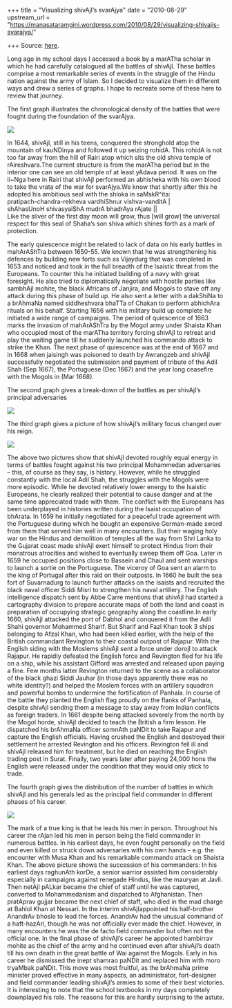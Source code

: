 +++
title = "Visualizing shivAjI’s svarAjya"
date = "2010-08-29"
upstream_url = "https://manasataramgini.wordpress.com/2010/08/29/visualizing-shivajis-svarajya/"

+++
Source: [here](https://manasataramgini.wordpress.com/2010/08/29/visualizing-shivajis-svarajya/).

Long ago in my school days I accessed a book by a marATha scholar in
which he had carefully catalogued all the battles of shivAjI. These
battles comprise a most remarkable series of events in the struggle of
the Hindu nation against the army of Islam. So I decided to visualize
them in different ways and drew a series of graphs. I hope to recreate
some of these here to review that journey.

The first graph illustrates the chronological density of the battles
that were fought during the foundation of the svarAjya.

![](https://spreadsheets.google.com/oimg?key=0AmaG9ycvsc7tdC1oX0F3UWVCMWZjVVpYdXFNRWRrU2c&oid=1&zx=fat7hu-3tj9l)

In 1644, shivAjI, still in his teens, conquered the stronghold atop the
mountain of kauNDinya and followed it up seizing rohidA. This rohidA is
not too far away from the hill of Rairi atop which sits the old shiva
temple of rAireshvara.The current structure is from the marATha period
but in the interior one can see an old temple of at least yAdava period.
It was on the li\~Nga here in Rairi that shivAjI performed an abhisheka
with his own blood to take the vrata of the war for svarAjya.We know
that shortly after this he adopted his ambitious seal with the shloka in
saMskR^ita:  
pratipach-chandra-rekheva vardhiShnur vishva-vanditA \|  
shAhasUnoH shivasyaiShA mudrA bhadrAya rAjate \|\|  
Like the sliver of the first day moon will grow, thus \[will grow\] the
universal respect for this seal of Shaha’s son shiva which shines forth
as a mark of protection.

The early quiescence might be related to lack of data on his early
battles in mahArAShTra between 1650-55. We known that he was
strengthening his defences by building new forts such as Vijaydurg that
was completed in 1653 and noticed and took in the full breadth of the
Isaistic threat from the Europeans. To counter this he initiated
building of a navy with great foresight. He also tried to diplomatically
negotiate with hostile parties like sambhAjI mohite, the black Africans
of Janjira, and Mogols to stave off any attack during this phase of
build up. He also sent a letter with a dakShiNa to a brAhmaNa named
siddheshvara bhaTTa of Chakan to perform abhichAra rituals on his
behalf. Starting 1656 with his military build up complete he initiated a
wide range of campaigns. The period of quiescence of 1663 marks the
invasion of mahArAShTra by the Mogol army under Shaista Khan who
occupied most of the marATha territory forcing shivAjI to retreat and
play the waiting game till he suddenly launched his commando attack to
strike the Khan. The next phase of quiescence was at the end of 1667 and
in 1668 when jaisingh was poisoned to death by Awrangzeb and shivAjI
successfully negotiated the submission and payment of tribute of the
Adil Shah (Sep 1667), the Portuguese (Dec 1667) and the year long
ceasefire with the Mogols in (Mar 1668).

The second graph gives a break-down of the battles as per shivAjI’s
principal adversaries

![](https://spreadsheets.google.com/oimg?key=0AmaG9ycvsc7tdC1oX0F3UWVCMWZjVVpYdXFNRWRrU2c&oid=2&zx=1p5t3i-iqi1yp)

The third graph gives a picture of how shivAjI’s military focus changed
over his reign.

![](https://spreadsheets.google.com/oimg?key=0AmaG9ycvsc7tdC1oX0F3UWVCMWZjVVpYdXFNRWRrU2c&oid=5&zx=e08c04-tqwenj)

The above two pictures show that shivAjI devoted roughly equal energy in
terms of battles fought against his two principal Mohammedan adversaries
– this, of course as they say, is history. However, while he struggled
constantly with the local Adil Shah, the struggles with the Mogols were
more episodic. While he devoted relatively lower energy to the Isaistic
Europeans, he clearly realized their potential to cause danger and at
the same time appreciated trade with them. The conflict with the
Europeans has been underplayed in histories written during the Isaist
occupation of bhArata. In 1659 he initially negotiated for a peaceful
trade agreement with the Portuguese during which he bought an expensive
German-made sword from them that served him well in many encounters. But
their waging holy war on the Hindus and demolition of temples all the
way from Shri Lanka to the Gujarat coast made shivAjI exert himself to
protect Hindus from their monstrous atrocities and wished to eventually
sweep them off Goa. Later in 1659 he occupied positions close to Bassein
and Chaul and sent warships to launch a sortie on the Portuguese. The
viceroy of Goa sent an alarm to the king of Portugal after this raid on
their outposts. In 1660 he built the sea fort of Suvarnadurg to launch
further attacks on the Isaists and recruited the black naval officer
Siddi Misri to strengthen his naval artillery. The English intelligence
dispatch sent by Abbe Carre mentions that shivAjI had started a
cartography division to prepare accurate maps of both the land and coast
in preparation of occupying strategic geography along the coastline.In
early 1660, shivAjI attacked the port of Dabhol and conquered it from
the Adil Shahi governor Mohammed Sharif. But Sharif and Fazl Khan took 3
ships belonging to Afzal Khan, who had been killed earlier, with the
help of the British commandant Revington to their coastal outpost of
Rajapur. With the English siding with the Moslems shivAjI sent a force
under dorojI to attack Rajapur. He rapidly defeated the English force
and Revington fled for his life on a ship, while his assistant Gifford
was arrested and released upon paying a fine. Few months latter
Revington returned to the scene as a collaborator of the black ghazi
Siddi Jauhar (in those days apparently there was no white identity?) and
helped the Moslem forces with an artillery squadron and powerful bombs
to undermine the fortification of Panhala. In course of the battle they
planted the English flag proudly on the flanks of Panhala, despite
shivAjI sending them a message to stay away from Indian conflicts as
foreign traders. In 1661 despite being attacked severely from the north
by the Mogol horde, shivAjI decided to teach the British a firm lesson.
He dispatched his brAhmaNa officer somnAth paNDit to take Rajapur and
capture the English officials. Having crushed the English and destroyed
their settlement he arrested Revington and his officers. Revington fell
ill and shivAjI released him for treatment, but he died on reaching the
English trading post in Surat. Finally, two years later after paying
24,000 hons the English were released under the condition that they
would only stick to trade.

The fourth graph gives the distribution of the number of battles in
which shivAjI and his generals led as the principal field commander in
different phases of his career.

![](https://spreadsheets.google.com/oimg?key=0AmaG9ycvsc7tdC1oX0F3UWVCMWZjVVpYdXFNRWRrU2c&oid=6&zx=bmleya-31yl7m)

The mark of a true king is that he leads his men in person. Throughout
his career the rAjan led his men in person being the field commander in
numerous battles. In his earliest days, he even fought personally on the
field and even killed or struck down adversaries with his own hands –
e.g. the encounter with Musa Khan and his remarkable commando attack on
Shaista Khan. The above picture shows the succession of his commanders:
In his earliest days raghunAth korDe, a senior warrior assisted him
considerably especially in campaigns against renegade Hindus, like the
mauryan at Javli. Then netAjI pALkar became the chief of staff until he
was captured, converted to Mohammedanism and dispatched to Afghanistan.
Then pratAprav gujjar became the next chief of staff, who died in the
mad charge at Bahlol Khan at Nessari. In the interim shivAjIappointed
his half-brother AnandrAv bhosle to lead the forces. AnandrAv had the
unusual command of a haft-hazAri, though he was not officially ever made
the chief. However, in many encounters he was the de facto field
commander but often not the official one. In the final phase of
shivAjI’s career he appointed hambirrav mohite as the chief of the army
and he continued even after shivAjI’s death till his own death in the
great battle of Wai against the Mogols. Early in his career he dismissed
the inept shamrao paNDit and replaced him with moro tryaMbak paNDit.
This move was most fruitful, as the brAhmaNa prime minister proved
effective in many aspects, an administrator, fort-designer and field
commander leading shivAjI’s armies to some of their best victories. It
is interesting to note that the school textbooks in my days completely
downplayed his role. The reasons for this are hardly surprising to the
astute.

